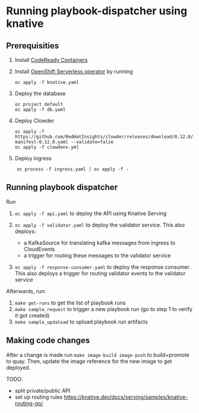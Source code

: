 # Running playbook-dispatcher using knative

## Prerequisities

1. Install [CodeReady Containers](https://developers.redhat.com/products/codeready-containers/overview)
1. Install [OpenShift Serverless operator](https://docs.openshift.com/container-platform/4.7/serverless/admin_guide/installing-openshift-serverless.html#installing-openshift-serverless) by running

    ```
    oc apply -f knative.yaml
    ```

1. Deploy the database

    ```
    oc project default
    oc apply -f db.yaml
    ```

1. Deploy Clowder

    ```
    oc apply -f https://github.com/RedHatInsights/clowder/releases/download/0.12.0/clowder-manifest-0.12.0.yaml --validate=false
    oc apply -f clowdenv.yml
    ```

1. Deploy ingress

```
    oc process -f ingress.yaml | oc apply -f -
```

## Running playbook dispatcher

Run

1. `oc apply -f api.yaml` to deploy the API using Knative Serving
1. `oc apply -f validator.yaml` to deploy the validator service.
    This also deploys:

    - a KafkaSource for translating kafka messages from ingress to CloudEvents
    - a trigger for routing these messages to the validator service

1. `oc apply -f response-consumer.yaml` to deploy the response consumer.
    This also deploys a trigger for routing validator events to the validator service

Afterwards, run:

1. `make get-runs` to get the list of playbook runs
1. `make sample_request` to trigger a new playbook run (go to step 1 to verify it got created)
1. `make sample_updaload` to upload playbook run artifacts

## Making code changes

After a change is made run `make image-build image-push` to build+promote to quay.
Then, update the image reference for the new image to get deployed.

TODO:
- split private/public API
- set up routing rules https://knative.dev/docs/serving/samples/knative-routing-go/
